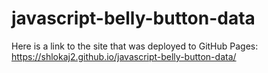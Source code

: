 # javascript-belly-button-data

Here is a link to the site that was deployed to GitHub Pages: https://shlokaj2.github.io/javascript-belly-button-data/

